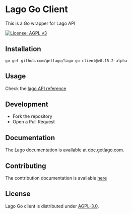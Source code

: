 # Lago Go Client

This is a Go wrapper for Lago API

[![License: AGPL v3](https://img.shields.io/badge/License-AGPL_v3-blue.svg)](https://www.gnu.org/licenses/agpl-3.0)

## Installation

```shell
go get github.com/getlago/lago-go-client@v0.15.2-alpha
```

## Usage

Check the [lago API reference](https://doc.getlago.com/docs/api/intro)

## Development

- Fork the repository
- Open a Pull Request

## Documentation

The Lago documentation is available at [doc.getlago.com](https://doc.getlago.com/docs/api/intro).

## Contributing

The contribution documentation is available [here](https://github.com/getlago/lago-go-client/blob/main/CONTRIBUTING.md)

## License

Lago Go client is distributed under [AGPL-3.0](LICENSE).
